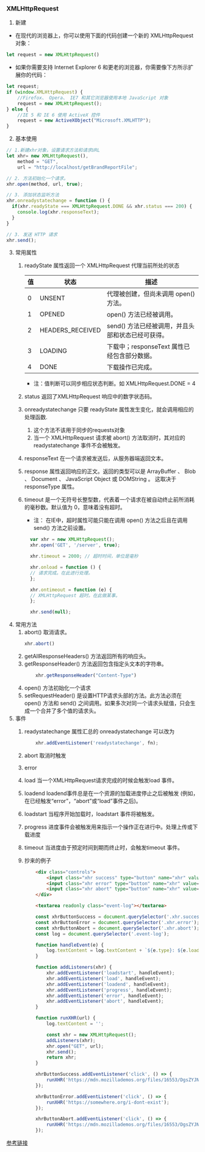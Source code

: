 ### XMLHttpRequest

1. 新建
* 在现代的浏览器上，你可以使用下面的代码创建一个新的 XMLHttpRequest 对象：
```js
let request = new XMLHttpRequest()
```

* 如果你需要支持 Internet Explorer 6 和更老的浏览器，你需要像下方所示扩展你的代码：
```js
let request;
if (window.XMLHttpRequest) {
    //Firefox、 Opera、 IE7 和其它浏览器使用本地 JavaScript 对象
    request = new XMLHttpRequest();
} else {
    //IE 5 和 IE 6 使用 ActiveX 控件
    request = new ActiveXObject("Microsoft.XMLHTTP");
}
```

2. 基本使用

```js
// 1.新建xhr对象，设置请求方法和请求URL
let xhr= new XMLHttpRequest(),
    method = "GET",
    url = "http://localhost/getBrandReportFile";

// 2. 方法初始化一个请求。
xhr.open(method, url, true);

// 3. 添加状态监听方法
xhr.onreadystatechange = function () {
  if(xhr.readyState === XMLHttpRequest.DONE && xhr.status === 200) {
    console.log(xhr.responseText);
  }
}

// 3. 发送 HTTP 请求
xhr.send();
```

3. 常用属性
   1. readyState  属性返回一个 XMLHttpRequest  代理当前所处的状态
   
        |值|状态| 描述
        |--|--|--
        |0|UNSENT|代理被创建，但尚未调用 open() 方法。
        |1|OPENED|open() 方法已经被调用。
        |2|HEADERS_RECEIVED|send() 方法已经被调用，并且头部和状态已经可获得。
        |3|LOADING|下载中；responseText 属性已经包含部分数据。
        |4|DONE|下载操作已完成。

        * 注：值判断可以同步相应状态判断。如 XMLHttpRequest.DONE = 4
   2. status 返回了XMLHttpRequest 响应中的数字状态码。
   3. onreadystatechange 只要 readyState 属性发生变化，就会调用相应的处理函数. 
       1. 这个方法不该用于同步的requests对象
       2. 当一个 XMLHttpRequest 请求被 abort() 方法取消时，其对应的 readystatechange 事件不会被触发。
   4. responseText 在一个请求被发送后，从服务器端返回文本。
   5. response 属性返回响应的正文。返回的类型可以是 ArrayBuffer 、 Blob 、 Document 、 JavaScript Object 或 DOMString 。 这取决于 responseType 属性。
   6. timeout 是一个无符号长整型数，代表着一个请求在被自动终止前所消耗的毫秒数。默认值为 0，意味着没有超时。
      * 注： 在IE中，超时属性可能只能在调用 open() 方法之后且在调用 send() 方法之前设置。
      ```js
        var xhr = new XMLHttpRequest();
        xhr.open('GET', '/server', true);

        xhr.timeout = 2000; // 超时时间，单位是毫秒

        xhr.onload = function () {
        // 请求完成。在此进行处理。
        };

        xhr.ontimeout = function (e) {
        // XMLHttpRequest 超时。在此做某事。
        };

        xhr.send(null);
      ```
4. 常用方法
   1. abort() 取消请求。
        ```js
        xhr.abort()
        ```
   2. getAllResponseHeaders() 方法返回所有的响应头。
   3. getResponseHeader() 方法返回包含指定头文本的字符串。
        ```js
            xhr.getResponseHeader("Content-Type")
        ```
   4. open()  方法初始化一个请求
   5. setRequestHeader() 是设置HTTP请求头部的方法。此方法必须在  open() 方法和 send()   之间调用。如果多次对同一个请求头赋值，只会生成一个合并了多个值的请求头。
5. 事件
   1. readystatechange 属性汇总的 onreadystatechange 可以改为
        ```js
            xhr.addEventListener('readystatechange', fn);
        ```
   2. abort 取消时触发
   3. error 
   4. load 当一个XMLHttpRequest请求完成的时候会触发load 事件。
   5. loadend loadend事件总是在一个资源的加载进度停止之后被触发 (例如，在已经触发“error”，“abort”或“load”事件之后)。
   6. loadstart 当程序开始加载时，loadstart 事件将被触发。
   7. progress 进度事件会被触发用来指示一个操作正在进行中。处理上传或下载进度
   8. timeout 当进度由于预定时间到期而终止时，会触发timeout 事件。
   9. 抄来的例子
        ```html
            <div class="controls">
                <input class="xhr success" type="button" name="xhr" value="Click to start XHR (success)" />
                <input class="xhr error" type="button" name="xhr" value="Click to start XHR (error)" />
                <input class="xhr abort" type="button" name="xhr" value="Click to start XHR (abort)" />
            </div>

            <textarea readonly class="event-log"></textarea>
        ```

        ```js
            const xhrButtonSuccess = document.querySelector('.xhr.success');
            const xhrButtonError = document.querySelector('.xhr.error');
            const xhrButtonAbort = document.querySelector('.xhr.abort');
            const log = document.querySelector('.event-log');

            function handleEvent(e) {
                log.textContent = log.textContent + `${e.type}: ${e.loaded} bytes transferred\n`;
            }

            function addListeners(xhr) {
                xhr.addEventListener('loadstart', handleEvent);
                xhr.addEventListener('load', handleEvent);
                xhr.addEventListener('loadend', handleEvent);
                xhr.addEventListener('progress', handleEvent);
                xhr.addEventListener('error', handleEvent);
                xhr.addEventListener('abort', handleEvent);
            }

            function runXHR(url) {
                log.textContent = '';

                const xhr = new XMLHttpRequest();
                addListeners(xhr);
                xhr.open("GET", url);
                xhr.send();
                return xhr;  
            }

            xhrButtonSuccess.addEventListener('click', () => {
                runXHR('https://mdn.mozillademos.org/files/16553/DgsZYJNXcAIPwzy.jpg');
            });

            xhrButtonError.addEventListener('click', () => {
                runXHR('https://somewhere.org/i-dont-exist');
            });

            xhrButtonAbort.addEventListener('click', () => {
                runXHR('https://mdn.mozillademos.org/files/16553/DgsZYJNXcAIPwzy.jpg').abort();
            });
        ```


[参考链接](https://developer.mozilla.org/en-US/docs/Web/API/XMLHttpRequest)